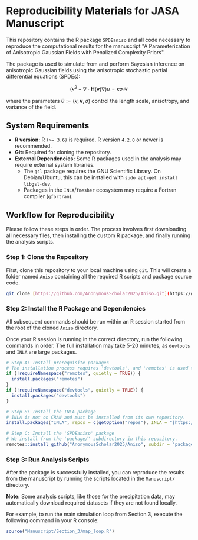 # Reproducibility Materials for JASA Manuscript

This repository contains the R package `SPDEaniso` and all code necessary to reproduce the computational results for the manuscript "A Parameterization of Anisotropic Gaussian Fields with Penalized Complexity Priors".

The package is used to simulate from and perform Bayesian inference on anisotropic Gaussian fields using the anisotropic stochastic partial differential equations (SPDEs):

$$(\kappa^2-\nabla\cdot \mathbf{H}({\mathbf{v}})\nabla)u=\kappa\sigma\mathcal{W}$$

where the parameters $\theta:=(\kappa, \mathbf{v}, \sigma)$ control the length scale, anisotropy, and variance of the field.

## System Requirements

* **R version:** R `(>= 3.6)` is required. R version `4.2.0` or newer is recommended.
* **Git:** Required for cloning the repository.
* **External Dependencies:** Some R packages used in the analysis may require external system libraries.
    * The `gsl` package requires the GNU Scientific Library. On Debian/Ubuntu, this can be installed with `sudo apt-get install libgsl-dev`.
    * Packages in the `INLA`/`fmesher` ecosystem may require a Fortran compiler (`gfortran`).

## Workflow for Reproducibility

Please follow these steps in order. The process involves first downloading all necessary files, then installing the custom R package, and finally running the analysis scripts.

### Step 1: Clone the Repository

First, clone this repository to your local machine using `git`. This will create a folder named `Aniso` containing all the required R scripts and package source code.

```bash
git clone [https://github.com/AnonymousScholar2025/Aniso.git](https://github.com/AnonymousScholar2025/Aniso.git)
```

### Step 2: Install the R Package and Dependencies

All subsequent commands should be run within an R session started from the root of the cloned `Aniso` directory.

Once your R session is running in the correct directory, run the following commands in order. The full installation may take 5-20 minutes, as `devtools` and `INLA` are large packages.

```r
# Step A: Install prerequisite packages
# The installation process requires 'devtools', and 'remotes' is used to install from GitHub.
if (!requireNamespace("remotes", quietly = TRUE)) {
  install.packages("remotes")
}
if (!requireNamespace("devtools", quietly = TRUE)) {
  install.packages("devtools")
}

# Step B: Install the INLA package
# INLA is not on CRAN and must be installed from its own repository.
install.packages("INLA", repos = c(getOption("repos"), INLA = "[https://inla.r-inla-download.org/R/stable](https://inla.r-inla-download.org/R/stable)"), dep = TRUE)

# Step C: Install the 'SPDEaniso' package
# We install from the 'package/' subdirectory in this repository.
remotes::install_github("AnonymousScholar2025/Aniso", subdir = "package", force = TRUE)
```

### Step 3: Run Analysis Scripts

After the package is successfully installed, you can reproduce the results from the manuscript by running the scripts located in the `Manuscript/` directory.

**Note:** Some analysis scripts, like those for the precipitation data, may automatically download required datasets if they are not found locally.

For example, to run the main simulation loop from Section 3, execute the following command in your R console:

````r
source("Manuscript/Section_3/map_loop.R")